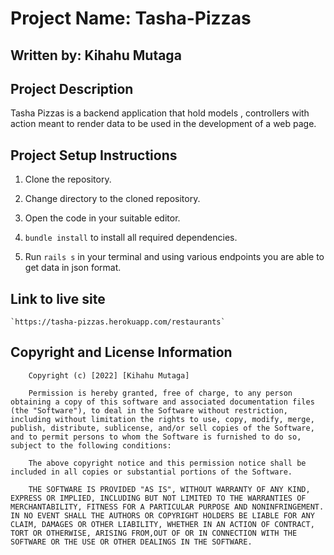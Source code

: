 # Project Name: Tasha-Pizzas
 
## Written by: Kihahu Mutaga

## Project Description

Tasha Pizzas is a backend application that hold models , controllers with action meant to render data to be used in the development of a web page.

## Project Setup Instructions

1.  Clone the repository.

2.  Change directory to the cloned repository.

3.  Open the code in your suitable editor.

4.  `bundle install` to install all required dependencies.

5.  Run `rails s` in your terminal and using various endpoints you are able to get data in json format.

## Link to live site

    `https://tasha-pizzas.herokuapp.com/restaurants`

##  Copyright and License Information

        Copyright (c) [2022] [Kihahu Mutaga]

        Permission is hereby granted, free of charge, to any person obtaining a copy of this software and associated documentation files (the "Software"), to deal in the Software without restriction, including without limitation the rights to use, copy, modify, merge, publish, distribute, sublicense, and/or sell copies of the Software, and to permit persons to whom the Software is furnished to do so, subject to the following conditions:

        The above copyright notice and this permission notice shall be included in all copies or substantial portions of the Software.

        THE SOFTWARE IS PROVIDED "AS IS", WITHOUT WARRANTY OF ANY KIND, EXPRESS OR IMPLIED, INCLUDING BUT NOT LIMITED TO THE WARRANTIES OF MERCHANTABILITY, FITNESS FOR A PARTICULAR PURPOSE AND NONINFRINGEMENT. IN NO EVENT SHALL THE AUTHORS OR COPYRIGHT HOLDERS BE LIABLE FOR ANY CLAIM, DAMAGES OR OTHER LIABILITY, WHETHER IN AN ACTION OF CONTRACT, TORT OR OTHERWISE, ARISING FROM,OUT OF OR IN CONNECTION WITH THE SOFTWARE OR THE USE OR OTHER DEALINGS IN THE SOFTWARE.








